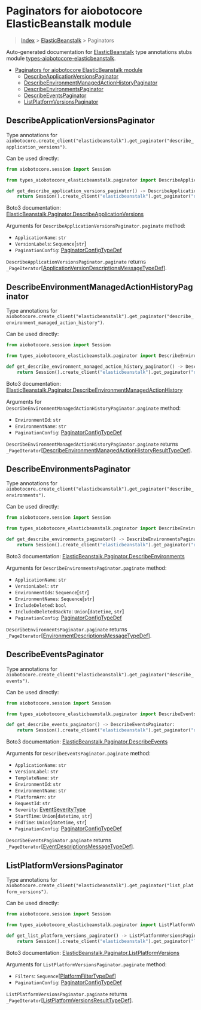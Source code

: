 <a id="paginators-for-aiobotocore-elasticbeanstalk-module"></a>

# Paginators for aiobotocore ElasticBeanstalk module

> [Index](..) > [ElasticBeanstalk](.) > Paginators

Auto-generated documentation for
[ElasticBeanstalk](https://boto3.amazonaws.com/v1/documentation/api/latest/reference/services/elasticbeanstalk.html#ElasticBeanstalk)
type annotations stubs module
[types-aiobotocore-elasticbeanstalk](https://pypi.org/project/types-aiobotocore-elasticbeanstalk/).

- [Paginators for aiobotocore ElasticBeanstalk module](#paginators-for-aiobotocore-elasticbeanstalk-module)
  - [DescribeApplicationVersionsPaginator](#describeapplicationversionspaginator)
  - [DescribeEnvironmentManagedActionHistoryPaginator](#describeenvironmentmanagedactionhistorypaginator)
  - [DescribeEnvironmentsPaginator](#describeenvironmentspaginator)
  - [DescribeEventsPaginator](#describeeventspaginator)
  - [ListPlatformVersionsPaginator](#listplatformversionspaginator)

<a id="describeapplicationversionspaginator"></a>

## DescribeApplicationVersionsPaginator

Type annotations for
`aiobotocore.create_client("elasticbeanstalk").get_paginator("describe_application_versions")`.

Can be used directly:

```python
from aiobotocore.session import Session

from types_aiobotocore_elasticbeanstalk.paginator import DescribeApplicationVersionsPaginator

def get_describe_application_versions_paginator() -> DescribeApplicationVersionsPaginator:
    return Session().create_client("elasticbeanstalk").get_paginator("describe_application_versions")
```

Boto3 documentation:
[ElasticBeanstalk.Paginator.DescribeApplicationVersions](https://boto3.amazonaws.com/v1/documentation/api/latest/reference/services/elasticbeanstalk.html#ElasticBeanstalk.Paginator.DescribeApplicationVersions)

Arguments for `DescribeApplicationVersionsPaginator.paginate` method:

- `ApplicationName`: `str`
- `VersionLabels`: `Sequence`\[`str`\]
- `PaginationConfig`:
  [PaginatorConfigTypeDef](./type_defs.md#paginatorconfigtypedef)

`DescribeApplicationVersionsPaginator.paginate` returns
`_PageIterator`\[[ApplicationVersionDescriptionsMessageTypeDef](./type_defs.md#applicationversiondescriptionsmessagetypedef)\].

<a id="describeenvironmentmanagedactionhistorypaginator"></a>

## DescribeEnvironmentManagedActionHistoryPaginator

Type annotations for
`aiobotocore.create_client("elasticbeanstalk").get_paginator("describe_environment_managed_action_history")`.

Can be used directly:

```python
from aiobotocore.session import Session

from types_aiobotocore_elasticbeanstalk.paginator import DescribeEnvironmentManagedActionHistoryPaginator

def get_describe_environment_managed_action_history_paginator() -> DescribeEnvironmentManagedActionHistoryPaginator:
    return Session().create_client("elasticbeanstalk").get_paginator("describe_environment_managed_action_history")
```

Boto3 documentation:
[ElasticBeanstalk.Paginator.DescribeEnvironmentManagedActionHistory](https://boto3.amazonaws.com/v1/documentation/api/latest/reference/services/elasticbeanstalk.html#ElasticBeanstalk.Paginator.DescribeEnvironmentManagedActionHistory)

Arguments for `DescribeEnvironmentManagedActionHistoryPaginator.paginate`
method:

- `EnvironmentId`: `str`
- `EnvironmentName`: `str`
- `PaginationConfig`:
  [PaginatorConfigTypeDef](./type_defs.md#paginatorconfigtypedef)

`DescribeEnvironmentManagedActionHistoryPaginator.paginate` returns
`_PageIterator`\[[DescribeEnvironmentManagedActionHistoryResultTypeDef](./type_defs.md#describeenvironmentmanagedactionhistoryresulttypedef)\].

<a id="describeenvironmentspaginator"></a>

## DescribeEnvironmentsPaginator

Type annotations for
`aiobotocore.create_client("elasticbeanstalk").get_paginator("describe_environments")`.

Can be used directly:

```python
from aiobotocore.session import Session

from types_aiobotocore_elasticbeanstalk.paginator import DescribeEnvironmentsPaginator

def get_describe_environments_paginator() -> DescribeEnvironmentsPaginator:
    return Session().create_client("elasticbeanstalk").get_paginator("describe_environments")
```

Boto3 documentation:
[ElasticBeanstalk.Paginator.DescribeEnvironments](https://boto3.amazonaws.com/v1/documentation/api/latest/reference/services/elasticbeanstalk.html#ElasticBeanstalk.Paginator.DescribeEnvironments)

Arguments for `DescribeEnvironmentsPaginator.paginate` method:

- `ApplicationName`: `str`
- `VersionLabel`: `str`
- `EnvironmentIds`: `Sequence`\[`str`\]
- `EnvironmentNames`: `Sequence`\[`str`\]
- `IncludeDeleted`: `bool`
- `IncludedDeletedBackTo`: `Union`\[`datetime`, `str`\]
- `PaginationConfig`:
  [PaginatorConfigTypeDef](./type_defs.md#paginatorconfigtypedef)

`DescribeEnvironmentsPaginator.paginate` returns
`_PageIterator`\[[EnvironmentDescriptionsMessageTypeDef](./type_defs.md#environmentdescriptionsmessagetypedef)\].

<a id="describeeventspaginator"></a>

## DescribeEventsPaginator

Type annotations for
`aiobotocore.create_client("elasticbeanstalk").get_paginator("describe_events")`.

Can be used directly:

```python
from aiobotocore.session import Session

from types_aiobotocore_elasticbeanstalk.paginator import DescribeEventsPaginator

def get_describe_events_paginator() -> DescribeEventsPaginator:
    return Session().create_client("elasticbeanstalk").get_paginator("describe_events")
```

Boto3 documentation:
[ElasticBeanstalk.Paginator.DescribeEvents](https://boto3.amazonaws.com/v1/documentation/api/latest/reference/services/elasticbeanstalk.html#ElasticBeanstalk.Paginator.DescribeEvents)

Arguments for `DescribeEventsPaginator.paginate` method:

- `ApplicationName`: `str`
- `VersionLabel`: `str`
- `TemplateName`: `str`
- `EnvironmentId`: `str`
- `EnvironmentName`: `str`
- `PlatformArn`: `str`
- `RequestId`: `str`
- `Severity`: [EventSeverityType](./literals.md#eventseveritytype)
- `StartTime`: `Union`\[`datetime`, `str`\]
- `EndTime`: `Union`\[`datetime`, `str`\]
- `PaginationConfig`:
  [PaginatorConfigTypeDef](./type_defs.md#paginatorconfigtypedef)

`DescribeEventsPaginator.paginate` returns
`_PageIterator`\[[EventDescriptionsMessageTypeDef](./type_defs.md#eventdescriptionsmessagetypedef)\].

<a id="listplatformversionspaginator"></a>

## ListPlatformVersionsPaginator

Type annotations for
`aiobotocore.create_client("elasticbeanstalk").get_paginator("list_platform_versions")`.

Can be used directly:

```python
from aiobotocore.session import Session

from types_aiobotocore_elasticbeanstalk.paginator import ListPlatformVersionsPaginator

def get_list_platform_versions_paginator() -> ListPlatformVersionsPaginator:
    return Session().create_client("elasticbeanstalk").get_paginator("list_platform_versions")
```

Boto3 documentation:
[ElasticBeanstalk.Paginator.ListPlatformVersions](https://boto3.amazonaws.com/v1/documentation/api/latest/reference/services/elasticbeanstalk.html#ElasticBeanstalk.Paginator.ListPlatformVersions)

Arguments for `ListPlatformVersionsPaginator.paginate` method:

- `Filters`:
  `Sequence`\[[PlatformFilterTypeDef](./type_defs.md#platformfiltertypedef)\]
- `PaginationConfig`:
  [PaginatorConfigTypeDef](./type_defs.md#paginatorconfigtypedef)

`ListPlatformVersionsPaginator.paginate` returns
`_PageIterator`\[[ListPlatformVersionsResultTypeDef](./type_defs.md#listplatformversionsresulttypedef)\].
